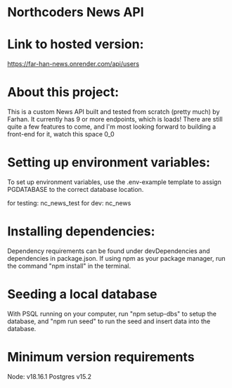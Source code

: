 # Northcoders News API

# Link to hosted version:

https://far-han-news.onrender.com/api/users

# About this project:

This is a custom News API built and tested from scratch (pretty much) by Farhan. It currently has 9 or more endpoints, which is loads!
There are still quite a few features to come, and I'm most looking forward to building a front-end for it, watch this space 0_0

# Setting up environment variables:

To set up environment variables, use the .env-example template to assign PGDATABASE to the correct database location.

for testing: nc_news_test
for dev: nc_news

# Installing dependencies:

Dependency requirements can be found under devDependencies and dependencies in package.json.
If using npm as your package manager, run the command "npm install" in the terminal.

# Seeding a local database

With PSQL running on your computer, run "npm setup-dbs" to setup the database, and "npm run seed" to run the seed and insert data into the database.

# Minimum version requirements

Node: v18.16.1
Postgres v15.2
